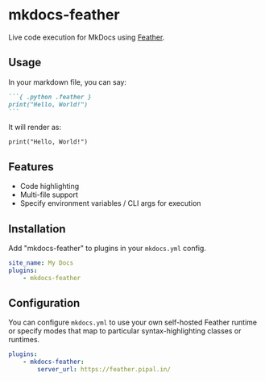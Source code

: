 # mkdocs-feather

Live code execution for MkDocs using [Feather](https://github.com/pipalacademy/feather).

## Usage

In your markdown file, you can say:

~~~markdown
```{ .python .feather }
print("Hello, World!")
```
~~~


It will render as:

```{ .python .feather }
print("Hello, World!")
```

## Features

* Code highlighting
* Multi-file support
* Specify environment variables / CLI args for execution

## Installation

Add "mkdocs-feather" to plugins in your `mkdocs.yml` config.

```yml
site_name: My Docs 
plugins:
    - mkdocs-feather
```

## Configuration

You can configure `mkdocs.yml` to use your own self-hosted Feather runtime or specify modes
that map to particular syntax-highlighting classes or runtimes.

```yaml
plugins:
    - mkdocs-feather:
        server_url: https://feather.pipal.in/
```
